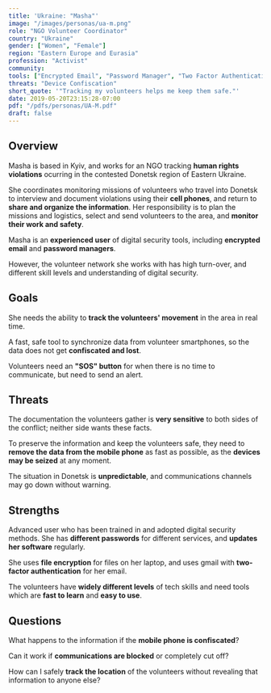 ```yaml
---
title: 'Ukraine: "Masha"'
image: "/images/personas/ua-m.png"
role: "NGO Volunteer Coordinator"
country: "Ukraine"
gender: ["Women", "Female"]
region: "Eastern Europe and Eurasia"
profession: "Activist"
community:
tools: ["Encrypted Email", "Password Manager", "Two Factor Authentication"]
threats: "Device Confiscation"
short_quote: '"Tracking my volunteers helps me keep them safe."'
date: 2019-05-20T23:15:28-07:00
pdf: "/pdfs/personas/UA-M.pdf"
draft: false
---
```


## Overview

Masha is based in Kyiv, and works for an NGO tracking **human rights violations** ocurring in the contested Donetsk region of Eastern Ukraine.

She coordinates monitoring missions of volunteers who travel into Donetsk to interview and document violations using their **cell phones**, and return to **share and organize the information**. Her responsibility is to plan the missions and logistics, select and send volunteers to the area, and **monitor their work and safety**.

Masha is an **experienced user** of digital security tools, including **encrypted email** and **password managers**.

However, the volunteer network she works with has high turn-over, and different skill levels and understanding of digital security.


## Goals

She needs the ability to **track the volunteers' movement** in the area in real time.

A fast, safe tool to synchronize data from volunteer smartphones, so the data does not get **confiscated and lost**.

Volunteers need an **"SOS" button** for when there is no time to communicate, but need to send an alert.


## Threats

The documentation the volunteers gather is **very sensitive** to both sides of the conflict; neither side wants these facts.

To preserve the information and keep the volunteers safe, they need to **remove the data from the mobile phone** as fast as possible, as the **devices may be seized** at any moment.

The situation in Donetsk is **unpredictable**, and communications channels may go down without warning.


## Strengths

Advanced user who has been trained in and adopted digital security methods. She has **different passwords** for different services, and **updates her software** regularly.

She uses **file encryption** for files on her laptop, and uses gmail with **two-factor authentication** for her email.

The volunteers have **widely different levels** of tech skills and need tools which are **fast to learn** and **easy to use**.


## Questions

What happens to the information if the **mobile phone is confiscated**?

Can it work if **communications are blocked** or completely cut off?

How can I safely **track the location** of the volunteers without revealing that information to anyone else?
